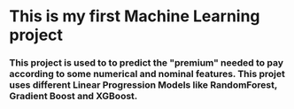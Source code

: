 # This is my first Machine Learning project

### This project is used to to predict the "premium" needed to pay according to some numerical and nominal features. This projet uses different Linear Progression Models like RandomForest, Gradient Boost and XGBoost.